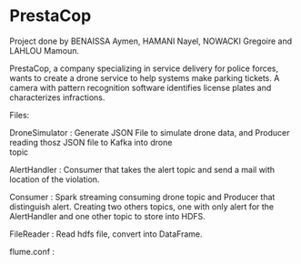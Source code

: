 # PrestaCop

Project done by BENAISSA Aymen, HAMANI Nayel, NOWACKI Gregoire and LAHLOU Mamoun.

PrestaCop, a company specializing in service delivery for police forces, wants to create a drone service to help systems make parking tickets.
A camera with pattern recognition software identifies license plates and characterizes infractions.


Files:

  DroneSimulator : Generate JSON File to simulate drone data, and Producer reading thosz JSON file to Kafka into drone    
                 topic
  
  AlertHandler : Consumer that takes the alert topic and send a mail with location of the violation.
  
  Consumer : Spark streaming consuming drone topic and Producer that distinguish alert. Creating two others topics, one with only alert for the AlertHandler and one other topic to store into HDFS.
  
  FileReader : Read hdfs file, convert into DataFrame.
  
  flume.conf : 
